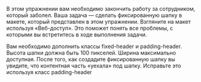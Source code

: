 В этом упражнении вам необходимо закончить работу за сотрудником, который заболел. Ваша задача — сделать фиксированную шапку в макете, который представлен в этом упражнении. Взгляните на макет используя «Веб-доступ». Это поможет понять все проблемы, с которыми вы встретитесь в ходе выполнения задачи.

Вам необходимо дополнить классы fixed-header и padding-header. Высота шапки должна быть 100 пикселей. Ширина максимально доступная. После того, как создадите фиксированную шапку вы увидите, что контентная часть «уехала» под шапку. Исправьте это используя класс padding-header